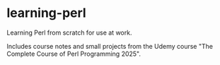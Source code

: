 # learning-perl

Learning Perl from scratch for use at work. 

Includes course notes and small projects from the Udemy course "The Complete Course of Perl Programming 2025".